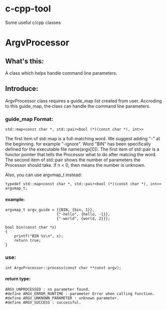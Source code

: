 # c-cpp-tool
Some useful c/cpp classes


# ArgvProcessor
## What's this: 
A class which helps handle command line parameters.

## Introduce:
ArgvProcessor class requires a guide_map list created from user. Accroding to this guide_map, the class can handle the command line parameters.

###  guide_map Format:     
    std::map<const char *, std::pair<bool (*)(const char *), int>>
  The first item of std::map is a full-matching word. 
  We suggest adding "-" at the beginning. for example "-ignore". 
  Word "BIN" has been specifically defined for the executable file name(argv[0]).
  The first item of std::pair is a functor pointer that tells the Processor what to do after matcing the word.
  The second item of std::pair shows the number of parameters the Processor should take. 
  If n < 0, then means the number is unknown.

  Also, you can use argvmap_t instead:

    typedef std::map<const char *, std::pair<bool (*)(const char *), int>> argvmap_t;
#### example:
    argvmap_t argv_guide = {{BIN, {bin, 1}},
                           {"-hello", {hello, -1}},
                           {"-world", {world, 2}}};

    bool bin(const char *x)
    {
        printf("BIN %s\n", x);
        return true;
    }
### use:
    int ArgvProcessor::process(const char **const argv);
#### return type:
    ARGV_UNPROCESSED : no parameter found.
    #define ARGV_ERROR_RUNTIME : parameter Error when calling function.
    #define ARGV_UNKNOWN_PARAMETER : unknown parameter.
    #define ARGV_SUCCESS : successful.